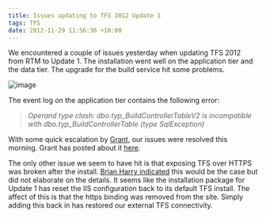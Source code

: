 ```yaml
---
title: Issues updating to TFS 2012 Update 1
tags: TFS
date: 2012-11-29 11:56:36 +10:00
---
```


We encountered a couple of issues yesterday when updating TFS 2012 from RTM to Update 1. The installation went well on the application tier and the data tier. The upgrade for the build service hit some problems.   

![image][0]

The event log on the application tier contains the following error:  
> _Operand type clash: dbo.typ_BuildControllerTableV2 is incompatible with dbo.typ_BuildControllerTable (type SqlException)_

With some quick escalation by [Grant][1], our issues were resolved this morning. Grant has posted about it [here][2].

The only other issue we seem to have hit is that exposing TFS over HTTPS was broken after the install. [Brian Harry indicated][3] this would be the case but did not elaborate on the details. It seems like the installation package for Update 1 has reset the IIS configuration back to its default TFS install. The affect of this is that the https binding was removed from the site. Simply adding this back in has restored our external TFS connectivity.

[0]: /files/clip_image002%5B4%5D.jpg
[1]: http://blogs.msdn.com/b/granth
[2]: http://stackoverflow.com/questions/13615812/error-when-installing-tfs-2012-update-1-dbo-typ-buildcontrollertablev2-is-inco
[3]: http://blogs.msdn.com/b/bharry/archive/2012/11/26/visual-studio-2012-update-1-is-available.aspx